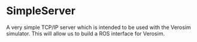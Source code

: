 SimpleServer
============

A very simple TCP/IP server which is intended to be used with the Verosim simulator. This will allow us to build a ROS interface for Verosim.
